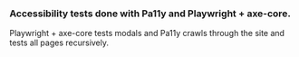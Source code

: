 ### Accessibility tests done with Pa11y and Playwright + axe-core. ###
Playwright + axe-core tests modals and Pa11y crawls through the site and tests all pages recursively.

